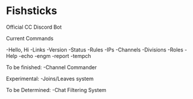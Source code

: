 # Fishsticks
Official CC Discord Bot

Current Commands

-Hello, Hi
-Links
-Version
-Status
-Rules
-IPs
-Channels
-Divisions
-Roles
-Help
-echo
-engm
-report
-tempch

To be finished:
-Channel Commander

Experimental:
-Joins/Leaves system

To be Determined:
-Chat Filtering System
